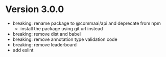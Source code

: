 Version 3.0.0
=============
* breaking: rename package to @commaai/api and deprecate from npm
  * install the package using git url instead
* breaking: remove dist and babel
* breaking: remove annotation type validation code
* breaking: remove leaderboard
* add eslint
